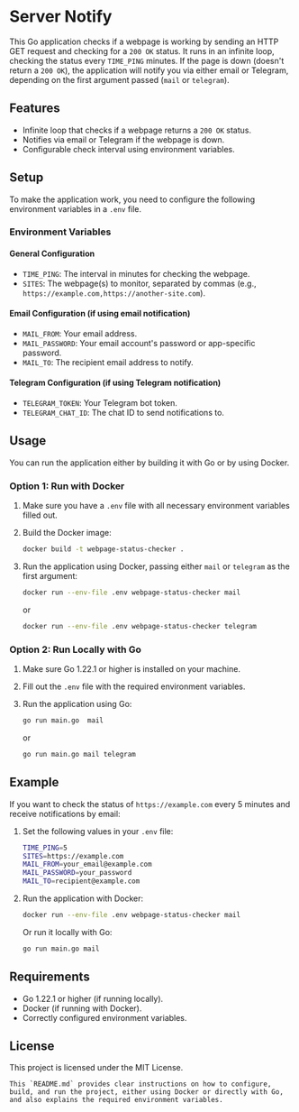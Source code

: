 # Server Notify

This Go application checks if a webpage is working by sending an HTTP GET request and checking for a `200 OK` status. It runs in an infinite loop, checking the status every `TIME_PING` minutes. If the page is down (doesn't return a `200 OK`), the application will notify you via either email or Telegram, depending on the first argument passed (`mail` or `telegram`).

## Features

- Infinite loop that checks if a webpage returns a `200 OK` status.
- Notifies via email or Telegram if the webpage is down.
- Configurable check interval using environment variables.

## Setup

To make the application work, you need to configure the following environment variables in a `.env` file.

### Environment Variables

#### General Configuration

- `TIME_PING`: The interval in minutes for checking the webpage.
- `SITES`: The webpage(s) to monitor, separated by commas (e.g., `https://example.com,https://another-site.com`).

#### Email Configuration (if using email notification)

- `MAIL_FROM`: Your email address.
- `MAIL_PASSWORD`: Your email account's password or app-specific password.
- `MAIL_TO`: The recipient email address to notify.

#### Telegram Configuration (if using Telegram notification)

- `TELEGRAM_TOKEN`: Your Telegram bot token.
- `TELEGRAM_CHAT_ID`: The chat ID to send notifications to.

## Usage

You can run the application either by building it with Go or by using Docker.

### Option 1: Run with Docker

1. Make sure you have a `.env` file with all necessary environment variables filled out.
2. Build the Docker image:

   ```bash
   docker build -t webpage-status-checker .
   ```
3. Run the application using Docker, passing either `mail` or `telegram` as the first argument:
    ```bash
    docker run --env-file .env webpage-status-checker mail
    ````
    or
    
    ```bash
    docker run --env-file .env webpage-status-checker telegram
    ```
### Option 2: Run Locally with Go

1. Make sure Go 1.22.1 or higher is installed on your machine.
2. Fill out the `.env` file with the required environment variables.
3. Run the application using Go:
    ```bash
    go run main.go  mail
    ````
    or
    
    ```bash
    go run main.go mail telegram
    ```

## Example

If you want to check the status of `https://example.com` every 5 minutes and receive notifications by email:

1. Set the following values in your `.env` file:
    ```bash
    TIME_PING=5
    SITES=https://example.com
    MAIL_FROM=your_email@example.com
    MAIL_PASSWORD=your_password
    MAIL_TO=recipient@example.com
    ```
2. Run the application with Docker:
    ```bash
    docker run --env-file .env webpage-status-checker mail
    ```
    Or run it locally with Go:

    ```bash
    go run main.go mail
    ```

## Requirements

- Go 1.22.1 or higher (if running locally).
- Docker (if running with Docker).
- Correctly configured environment variables.

## License

This project is licensed under the MIT License.
```vbnet
This `README.md` provides clear instructions on how to configure, build, and run the project, either using Docker or directly with Go, and also explains the required environment variables.
```